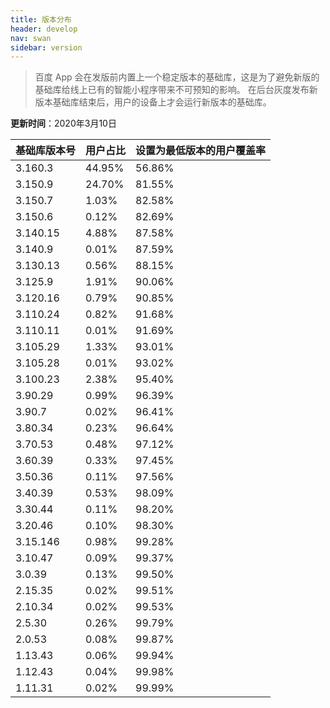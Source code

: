 ```yaml
---
title: 版本分布
header: develop
nav: swan
sidebar: version
---
```


> 百度 App 会在发版前内置上一个稳定版本的基础库，这是为了避免新版的基础库给线上已有的智能小程序带来不可预知的影响。
在后台灰度发布新版本基础库结束后，用户的设备上才会运行新版本的基础库。


**更新时间**：2020年3月10日

|基础库版本号|用户占比|设置为最低版本的用户覆盖率|
|:---|:---|:---|
|3.160.3| 44.95%|56.86%|
|3.150.9| 24.70%|81.55%|
|3.150.7| 1.03%|82.58%|
|3.150.6| 0.12%|82.69%|
|3.140.15| 4.88%|87.58%|
|3.140.9| 0.01%|87.59%|
|3.130.13| 0.56%|88.15%|
|3.125.9| 1.91%|90.06%|
|3.120.16| 0.79%|90.85%|
|3.110.24| 0.82%|91.68%|
|3.110.11| 0.01%|91.69%|
|3.105.29| 1.33%|93.01%|
|3.105.28| 0.01%|93.02%|
|3.100.23| 2.38%|95.40%|
|3.90.29| 0.99%|96.39%|
|3.90.7| 0.02%|96.41%|
|3.80.34| 0.23%|96.64%|
|3.70.53| 0.48%|97.12%|
|3.60.39| 0.33%|97.45%|
|3.50.36| 0.11%|97.56%|
|3.40.39| 0.53%|98.09%|
|3.30.44| 0.11%|98.20%|
|3.20.46| 0.10%|98.30%|
|3.15.146| 0.98%|99.28%|
|3.10.47| 0.09%|99.37%|
|3.0.39| 0.13%|99.50%|
|2.15.35| 0.02%|99.51%|
|2.10.34| 0.02%|99.53%|
|2.5.30| 0.26%|99.79%|
|2.0.53| 0.08%|99.87%|
|1.13.43| 0.06%|99.94%|
|1.12.43| 0.04%|99.98%|
|1.11.31| 0.02%|99.99%|
 